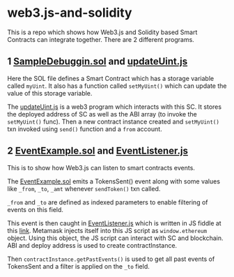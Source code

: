 # web3.js-and-solidity
This is a repo which shows how Web3.js and Solidity based Smart Contracts can integrate together.
There are 2 different programs.

## 1 [SampleDebuggin.sol](SampleDebuggin.sol)  and [updateUint.js](updateUint.js)

Here the SOL file defines a Smart Contract which has a storage variable called `myUint`. It also has a function called `setMyUint()` which can update the value of this storage variable.

The [updateUint.js](updateUint.js) is a web3 program which interacts with this SC. It stores the deployed address of SC as well as the ABI array (to invoke the `setMyUint()` func). Then a new contract instance created and `setMyUint()` txn invoked using `send()` function and a `from` account.

## 2 [EventExample.sol](EventExample.sol) and [EventListener.js](EventListener.js)

This is to show how Web3.js can listen to smart contracts events.

The [EventExample.sol](EventExample.sol) emits a TokensSent() event along with some values like `_from`, `_to`, `_amt` whenever `sendToken()` txn  called. 

`_from` and `_to` are defined as indexed parameters to enable filtering of events on this field. 

This event is then caught in [EventListener.js](EventListener.js) which is written in JS fiddle at this [link](https://jsfiddle.net/bc1p5vxu/). Metamask injects itself into this JS script as `window.ethereum` object. Using this object, the JS script can interact with SC and blockchain. ABI and deploy address is used to create contractInstance. 

Then `contractInstance.getPastEvents()` is used to get all past events of TokensSent and a filter is applied on the `_to` field.

